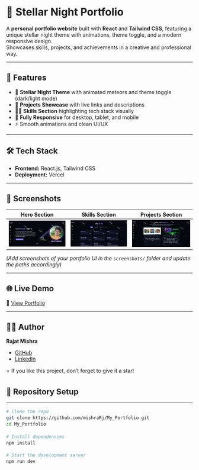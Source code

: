 # 🌌 Stellar Night Portfolio

A **personal portfolio website** built with **React** and **Tailwind CSS**, featuring a unique stellar night theme with animations, theme toggle, and a modern responsive design.  
Showcases skills, projects, and achievements in a creative and professional way.  

---

## 🚀 Features
- 🎨 **Stellar Night Theme** with animated meteors and theme toggle (dark/light mode)  
- 💼 **Projects Showcase** with live links and descriptions  
- 🧑‍💻 **Skills Section** highlighting tech stack visually  
- 📱 **Fully Responsive** for desktop, tablet, and mobile  
- ⚡ Smooth animations and clean UI/UX  

---

## 🛠 Tech Stack
- **Frontend:** React.js, Tailwind CSS  
- **Deployment:** Vercel  

---

## 📸 Screenshots
| Hero Section | Skills Section | Projects Section |
|--------------|----------------|------------------|
| ![Hero](screenshots/heroSection.png) | ![Skills](screenshots/skills.png) | ![Projects](screenshots/projectsSection.png) |

*(Add screenshots of your portfolio UI in the `screenshots/` folder and update the paths accordingly)*  

---

## 🌐 Live Demo
🔗 [View Portfolio](https://my-portfolio-three-green-92.vercel.app/)  

---

## 👨‍💻 Author
**Rajat Mishra**  
- [GitHub](https://github.com/mishraRj)  
- [LinkedIn](https://www.linkedin.com/in/mishrarj/)  

⭐ If you like this project, don’t forget to give it a star!

## 📂 Repository Setup

---

```bash
# Clone the repo
git clone https://github.com/mishraRj/My_Portfolio.git
cd My_Portfolio

# Install dependencies
npm install

# Start the development server
npm run dev
